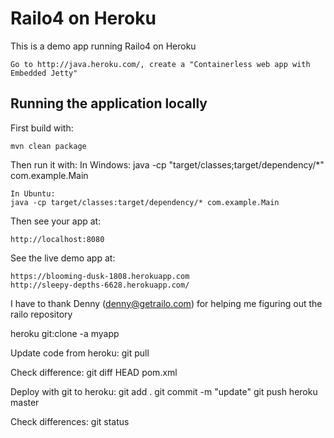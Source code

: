 # Railo4 on Heroku

This is a demo app running Railo4 on Heroku

	Go to http://java.heroku.com/, create a "Containerless web app with Embedded Jetty"

## Running the application locally

First build with:

    mvn clean package

Then run it with:
	In Windows:
    java -cp "target/classes;target/dependency/*" com.example.Main
    
    In Ubuntu:
    java -cp target/classes:target/dependency/* com.example.Main
	
Then see your app at:

    http://localhost:8080
    
See the live demo app at:
	
	https://blooming-dusk-1808.herokuapp.com
	http://sleepy-depths-6628.herokuapp.com/
	
I have to thank Denny (denny@getrailo.com) for helping me figuring out the railo repository	

heroku git:clone -a myapp

Update code from heroku:
git pull

Check difference:
git diff HEAD pom.xml

Deploy with git to heroku:
git add .
git commit -m "update"
git push heroku master

Check differences:
git status